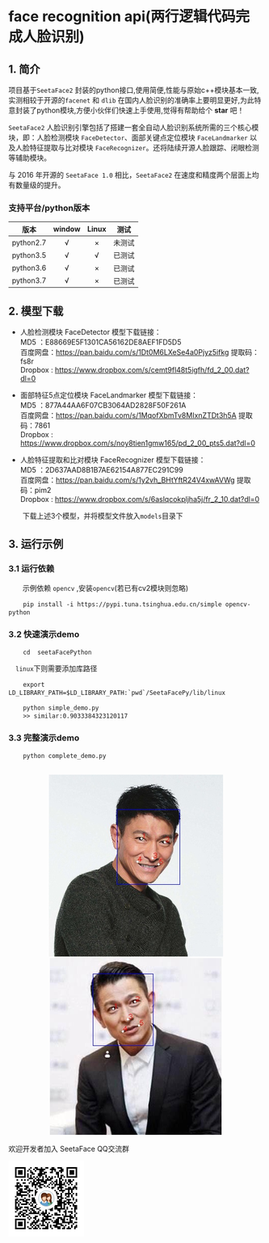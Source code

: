 # **face recognition api(两行逻辑代码完成人脸识别)**

## 1. 简介

项目基于`SeetaFace2` 封装的python接口,使用简便,性能与原始c++模块基本一致,实测相较于开源的`facenet` 和 `dlib` 在国内人脸识别的准确率上要明显更好,为此特意封装了python模块,方便小伙伴们快速上手使用,觉得有帮助给个 **star** 吧！

`SeetaFace2` 人脸识别引擎包括了搭建一套全自动人脸识别系统所需的三个核心模块，即：人脸检测模块 `FaceDetector`、面部关键点定位模块 `FaceLandmarker` 以及人脸特征提取与比对模块 `FaceRecognizer`。还将陆续开源人脸跟踪、闭眼检测等辅助模块。

与 2016 年开源的 `SeetaFace 1.0` 相比，`SeetaFace2` 在速度和精度两个层面上均有数量级的提升。

### 支持平台/python版本

| 版本 | window | Linux | 测试 |
:----: | :----: |:----: |:----: |
| python2.7 | √	| ×| 未测试 |
| python3.5 | √	| √| 已测试 |
| python3.6 | √	| ×| 已测试 |
| python3.7 | √	| ×| 已测试 |


## 2. 模型下载
- 人脸检测模块 FaceDetector 模型下载链接：  
MD5     ：E88669E5F1301CA56162DE8AEF1FD5D5  
百度网盘：https://pan.baidu.com/s/1Dt0M6LXeSe4a0Pjyz5ifkg 提取码：fs8r  
Dropbox : https://www.dropbox.com/s/cemt9fl48t5igfh/fd_2_00.dat?dl=0

-  面部特征5点定位模块 FaceLandmarker 模型下载链接：  
MD5     ：877A44AA6F07CB3064AD2828F50F261A  
百度网盘：https://pan.baidu.com/s/1MqofXbmTv8MIxnZTDt3h5A 提取码：7861  
Dropbox : https://www.dropbox.com/s/noy8tien1gmw165/pd_2_00_pts5.dat?dl=0

- 人脸特征提取和比对模块 FaceRecognizer 模型下载链接：  
MD5     ：2D637AAD8B1B7AE62154A877EC291C99  
百度网盘：https://pan.baidu.com/s/1y2vh_BHtYftR24V4xwAVWg 提取码：pim2  
Dropbox : https://www.dropbox.com/s/6aslqcokpljha5j/fr_2_10.dat?dl=0

&ensp;&ensp;&ensp;&ensp;下载上述3个模型，并将模型文件放入`models`目录下

## 3. 运行示例
### 3.1 运行依赖

&ensp;&ensp;&ensp;&ensp;示例依赖 `opencv` ,安装`opencv`(若已有cv2模块则忽略)

```key
    pip install -i https://pypi.tuna.tsinghua.edu.cn/simple opencv-python
``` 

### 3.2 快速演示demo

```key
    cd  seetaFacePython
```
&ensp;&ensp;`linux`下则需要添加库路径
```shell script
    export LD_LIBRARY_PATH=$LD_LIBRARY_PATH:`pwd`/SeetaFacePy/lib/linux
``` 

```key
    python simple_demo.py
    >> similar:0.9033384323120117
``` 

### 3.3 完整演示demo

```key
    python complete_demo.py
 
``` 

<div align=center>
     <img src="./asserts/1.jpg"  />
     <img src="./asserts/2.jpg"  />
</div>

欢迎开发者加入 SeetaFace QQ交流群

![QR](./asserts/QQ.png)
